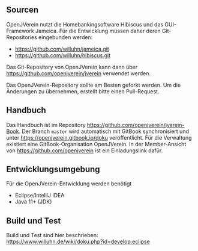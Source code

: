 Sourcen
-------

OpenJVerein nutzt die Homebankingsoftware Hibiscus und das GUI-Framework Jameica. Für die Entwicklung müssen daher deren Git-Repositories eingebunden werden:

* https://github.com/willuhn/jameica.git
* https://github.com/willuhn/hibiscus.git

Das Git-Repository von OpenJVerein kann dann über https://github.com/openjverein/jverein verwendet werden.

Das OpenJVerein-Repository sollte am Besten geforkt werden. Um die Änderungen zu übernehmen, erstellt bitte einen Pull-Request.

Handbuch
--------

Das Handbuch ist im Repository https://github.com/openjverein/jverein-Book. Der Branch `master` wird automatisch mit GitBook synchronisiert und unter https://openjverein.gitbook.io/doku veröffentlicht. Für die Verwaltung existiert eine GitBook-Organisation OpenJVerein. In der Member-Ansicht von https://github.com/openjverein ist ein Einladungslink dafür.


Entwicklungsumgebung
--------------------

Für die OpenJVerein-Entwicklung werden benötigt

- Eclipse/IntelliJ IDEA
- Java 11+ (JDK)

Build und Test
--------------

Build und Test sind hier beschrieben: https://www.willuhn.de/wiki/doku.php?id=develop:eclipse
